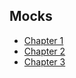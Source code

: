 ## Mocks

- [Chapter 1](https://github.com/iamalexmwangi/hcia-certified/blob/main/Mocks/mock1.md)  
- [Chapter 2](https://github.com/iamalexmwangi/hcia-certified/blob/main/Mocks/mock2.md)
- [Chapter 3](https://github.com/iamalexmwangi/hcia-certified/blob/main/Mocks/mock3.md)
  


